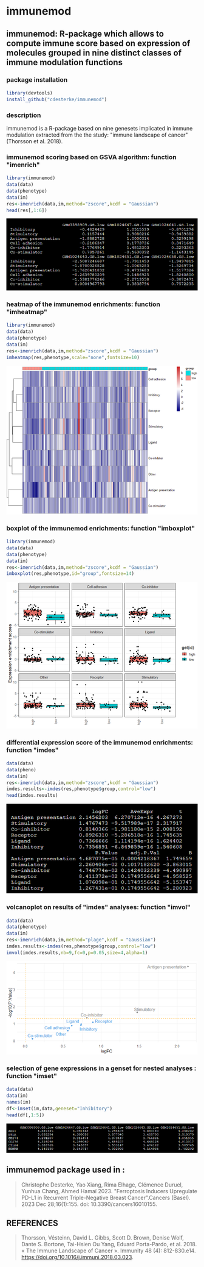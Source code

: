 # immunemod
## immunemod: R-package which allows to compute immune score based on expression of molecules grouped in nine distinct classes of immune modulation functions





### package installation
```r
library(devtools)
install_github("cdesterke/immunemod")
```
### description
immunemod is a R-package based on nine genesets implicated in immune modulation extracted from the the study: "immune landscape of cancer" (Thorsson et al. 2018).



### immunemod scoring based on GSVA algorithm: function "imenrich"
```r
library(immunemod)
data(data)
data(phenotype)
data(im)
res<-imenrich(data,im,method="zscore",kcdf = "Gaussian")
head(res[,1:6])
```
![res](https://github.com/cdesterke/immunemod/blob/main/imenrich.png)


### heatmap of the immunemod enrichments: function "imheatmap"
```r
library(immunemod)
data(data)
data(phenotype)
data(im)
res<-imenrich(data,im,method="zscore",kcdf = "Gaussian")
imheatmap(res,phenotype,scale="none",fontsize=10)
```
![res](https://github.com/cdesterke/immunemod/blob/main/imheatmap.png)

### boxplot of the immunemod enrichments: function "imboxplot"
```r
library(immunemod)
data(data)
data(phenotype)
data(im)
res<-imenrich(data,im,method="zscore",kcdf = "Gaussian")
imboxplot(res,phenotype,id="group",fontsize=14)
```
![res](https://github.com/cdesterke/immunemod/blob/main/imboxplot.png)


### differential expression score of the immunemod enrichments: function "imdes"
```r
data(data)
data(pheno)
data(im)
res<-imenrich(data,im,method="zscore",kcdf = "Gaussian")
imdes.results<-imdes(res,phenotype$group,control="low")
head(imdes.results)
```
![res](https://github.com/cdesterke/immunemod/blob/main/imdes.png)

### volcanoplot on results of "imdes" analyses: function "imvol"
```r
data(data)
data(phenotype)
data(im)
res<-imenrich(data,im,method="plage",kcdf = "Gaussian")
imdes.results<-imdes(res,phenotype$group,control="low")
imvol(imdes.results,nb=9,fc=0,p=0.05,size=4,alpha=1)
```
![res](https://github.com/cdesterke/immunemod/blob/main/imvol.png)

### selection of gene expressions in a genset for nested analyses : function "imset"
```r
data(data)
data(im)
names(im)
df<-imset(im,data,geneset="Inhibitory")
head(df[,1:5])
```

![res](https://github.com/cdesterke/immunemod/blob/main/imset.png)

## immunemod package used in :

> Christophe Desterke, Yao Xiang, Rima Elhage, Clémence Duruel, Yunhua Chang, Ahmed Hamaï 2023. "Ferroptosis Inducers Upregulate PD-L1 in Recurrent Triple-Negative Breast Cancer".Cancers (Basel). 2023 Dec 28;16(1):155. doi: 10.3390/cancers16010155.

## REFERENCES
> Thorsson, Vésteinn, David L. Gibbs, Scott D. Brown, Denise Wolf, Dante S. Bortone, Tai-Hsien Ou Yang, Eduard Porta-Pardo, et al. 2018. « The Immune Landscape of Cancer ». Immunity 48 (4): 812-830.e14. https://doi.org/10.1016/j.immuni.2018.03.023.
